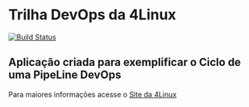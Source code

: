# Trilha DevOps da 4Linux

<!-- Altere a Flag abaixo com sua URL do Travis -->
[![Build Status](https://travis-ci.org/esmleite/DevOpsLab-HelloWorld.svg?branch=master)](https://travis-ci.org/esmleite/DevOpsLab-HelloWorld)

## Aplicação criada para exemplificar o Ciclo de uma PipeLine DevOps


Para maiores informações acesse o [Site da 4Linux](https://www.4linux.com.br/cursos/devops)
